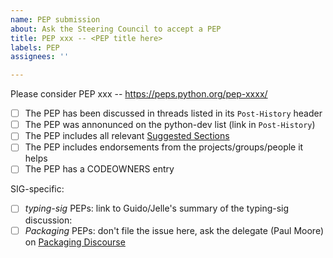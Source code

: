 ```yaml
---
name: PEP submission
about: Ask the Steering Council to accept a PEP
title: PEP xxx -- <PEP title here>
labels: PEP
assignees: ''

---
```


<!--
 Submitting to the SC is one of the last steps listed in PEP 1: https://peps.python.org/pep-0001/
 Congratulations for making it this far!
 Please fill in the blanks below, and double-check you haven't forgotten something. (Feel free to edit the checklist -- each PEP is different!)
-->

<!-- Fill in the blanks: -->
Please consider PEP xxx -- <PEP title here>
https://peps.python.org/pep-xxxx/

* [ ] The PEP has been discussed in threads listed in its `Post-History` header
  <!-- You can add extra discussion links here, e.g. to individual comments. -->
* [ ] The PEP was annonunced on the python-dev list (link in `Post-History`)
  <!-- Generally you should wait about a week for people to react there before filing this issue. -->
* [ ] The PEP includes all relevant [Suggested Sections](https://peps.python.org/pep-0012/#suggested-sections)
* [ ] The PEP includes endorsements from the projects/groups/people it helps
  <!-- e.g. if you say “this feature would help NumPy”, back it up with a statement from NumPy developers -->
* [ ] The PEP has a CODEOWNERS entry
  <!-- https://github.com/python/peps/blob/main/.github/CODEOWNERS -->

SIG-specific:
* [ ] *typing-sig* PEPs: link to Guido/Jelle's summary of the typing-sig discussion: 
* [ ] *Packaging* PEPs: don't file the issue here, ask the delegate (Paul Moore) on [Packaging Discourse](https://discuss.python.org/c/packaging/14)

<!-- Thank you for your proposal to improve Python! -->
